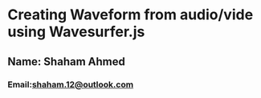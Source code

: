 # Creating Waveform from audio/vide using Wavesurfer.js

## Name: Shaham Ahmed

### Email:shaham.12@outlook.com
